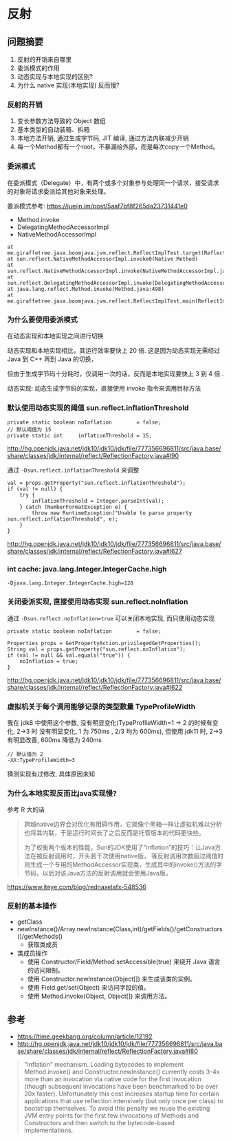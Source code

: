 # 反射

## 问题摘要

1. 反射的开销来自哪里
2. 委派模式的作用
3. 动态实现与本地实现的区别?
4. 为什么 native 实现(本地实现) 反而慢?


### 反射的开销

1. 变长参数方法导致的 Object 数组
2. 基本类型的自动装箱、拆箱
3. 本地方法开销, 通过生成字节码, JIT 编译, 通过方法内联减少开销
4. 每一个Method都有一个root，不暴漏给外部，而是每次copy一个Method。

### 委派模式

在委派模式（Delegate）中，有两个或多个对象参与处理同一个请求，接受请求的对象将请求委派给其他对象来处理。

委派模式参考: https://juejin.im/post/5aaf7bf8f265da23731441e0

- Method.invoke
- DelegatingMethodAccessorImpl
- NativeMethodAccessorImpl

```
at me.giraffetree.java.boomjava.jvm.reflect.ReflectImplTest.target(ReflectImplTest.java:14)
at sun.reflect.NativeMethodAccessorImpl.invoke0(Native Method)
at sun.reflect.NativeMethodAccessorImpl.invoke(NativeMethodAccessorImpl.java:62)
at sun.reflect.DelegatingMethodAccessorImpl.invoke(DelegatingMethodAccessorImpl.java:43)
at java.lang.reflect.Method.invoke(Method.java:498)
at me.giraffetree.java.boomjava.jvm.reflect.ReflectImplTest.main(ReflectImplTest.java:24)
```

### 为什么要使用委派模式

在动态实现和本地实现之间进行切换

动态实现和本地实现相比，其运行效率要快上 20 倍. 这是因为动态实现无需经过 Java 到 C++ 再到 Java 的切换，

但由于生成字节码十分耗时，仅调用一次的话，反而是本地实现要快上 3 到 4 倍 .


动态实现: 动态生成字节码的实现，直接使用 invoke 指令来调用目标方法

### 默认使用动态实现的阈值 sun.reflect.inflationThreshold

```
private static boolean noInflation        = false;
// 默认阈值为 15
private static int     inflationThreshold = 15;
```

http://hg.openjdk.java.net/jdk10/jdk10/jdk/file/777356696811/src/java.base/share/classes/jdk/internal/reflect/ReflectionFactory.java#l90

通过 `-Dsun.reflect.inflationThreshold` 来调整

```
val = props.getProperty("sun.reflect.inflationThreshold");
if (val != null) {
    try {
        inflationThreshold = Integer.parseInt(val);
    } catch (NumberFormatException e) {
        throw new RuntimeException("Unable to parse property sun.reflect.inflationThreshold", e);
    }
}
```

http://hg.openjdk.java.net/jdk10/jdk10/jdk/file/777356696811/src/java.base/share/classes/jdk/internal/reflect/ReflectionFactory.java#l627

### int cache:  java.lang.Integer.IntegerCache.high

```
-Djava.lang.Integer.IntegerCache.high=128
```

### 关闭委派实现, 直接使用动态实现 sun.reflect.noInflation

通过 `-Dsun.reflect.noInflation=true` 可以关闭本地实现, 而只使用动态实现

```
private static boolean noInflation        = false;

Properties props = GetPropertyAction.privilegedGetProperties();
String val = props.getProperty("sun.reflect.noInflation");
if (val != null && val.equals("true")) {
    noInflation = true;
}
```

http://hg.openjdk.java.net/jdk10/jdk10/jdk/file/777356696811/src/java.base/share/classes/jdk/internal/reflect/ReflectionFactory.java#l622

### 虚拟机关于每个调用能够记录的类型数量 TypeProfileWidth

我在 jdk8 中使用这个参数, 没有明显变化(TypeProfileWidth=1 -> 2 的时候有变化, 2->3 时 没有明显变化, 1 为 750ms , 2/3 均为 600ms), 
但使用 jdk11 时, 2->3 有明显改善,  600ms 降低为 240ms

```
// 默认值为 2
-XX:TypeProfileWidth=3
```

猜测实现有过修改, 具体原因未知

### 为什么本地实现反而比java实现慢?

参考 R 大的话

> 跨越native边界会对优化有阻碍作用，它就像个黑箱一样让虚拟机难以分析也将其内联，于是运行时间长了之后反而是托管版本的代码更快些。
> 
> 为了权衡两个版本的性能，Sun的JDK使用了“inflation”的技巧：让Java方法在被反射调用时，开头若干次使用native版，
>   等反射调用次数超过阈值时则生成一个专用的MethodAccessor实现类，生成其中的invoke()方法的字节码，以后对该Java方法的反射调用就会使用Java版。

https://www.iteye.com/blog/rednaxelafx-548536

### 反射的基本操作

- getClass
- newInstance()/Array.newInstance(Class,int)/getFields()/getConstructors()/getMethods()
    - 获取类成员
- 类成员操作
    - 使用 Constructor/Field/Method.setAccessible(true) 来绕开 Java 语言的访问限制。
    - 使用 Constructor.newInstance(Object[]) 来生成该类的实例。
    - 使用 Field.get/set(Object) 来访问字段的值。
    - 使用 Method.invoke(Object, Object[]) 来调用方法。

## 参考

- https://time.geekbang.org/column/article/12192
- http://hg.openjdk.java.net/jdk10/jdk10/jdk/file/777356696811/src/java.base/share/classes/jdk/internal/reflect/ReflectionFactory.java#l80

>  "Inflation" mechanism. Loading bytecodes to implement
> Method.invoke() and Constructor.newInstance() currently costs
> 3-4x more than an invocation via native code for the first
>  invocation (though subsequent invocations have been benchmarked
>  to be over 20x faster). Unfortunately this cost increases
>  startup time for certain applications that use reflection
>  intensively (but only once per class) to bootstrap themselves.
>  To avoid this penalty we reuse the existing JVM entry points
>  for the first few invocations of Methods and Constructors and
>  then switch to the bytecode-based implementations.